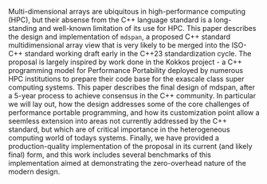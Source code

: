 
Multi-dimensional arrays are ubiquitous in high-performance computing (HPC), 
but their absense from the C++ language standard is a long-standing and well-known limitation of its use for HPC.
This paper describes the design and implementation of `mdspan`, 
a proposed C++ standard multidimensional array view that is very likely to be merged into 
the ISO-C++ standard working draft early in the C++23 standardization cycle. 
The proposal is largely inspired by work done in the Kokkos project - a C++ programming model for
Performance Portability deployed by numerous HPC institutions to prepare their code base for 
the exascale class super computing systems. 
This paper describes the final design of mdspan, after a 5-year process to achieve consensus in the
C++ community. 
In particular we will lay out, how the design addresses some of the core challenges of performance portable 
programming, and how its customization point allow a seemless extension into areas not currently 
addressed by the C++ standard, but which are of critical importance in the heterogeneous computing world of todays systems.
Finally, we have provided a production-quality implementation of the proposal in its current (and likely final) form, 
and this work includes several benchmarks of this implementation aimed at demonstrating the zero-overhead nature of the modern design.

